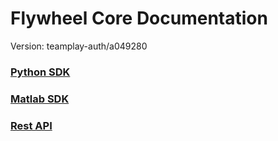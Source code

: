 # Flywheel Core Documentation
Version: teamplay-auth/a049280

### [Python SDK](python/)

### [Matlab SDK](matlab/)

### [Rest API](swagger/index.html)

